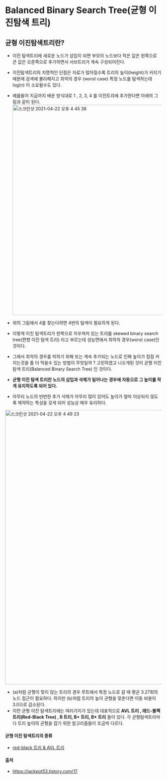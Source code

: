 # Balanced Binary Search Tree(균형 이진탐색 트리)

## 균형 이진탐색트리란?
- 이진 탐색트리에 새로운 노드가 삽입이 되면 부모의 노드보다 작은 값은 왼쪽으로 큰 값은 오른쪽으로 추가하면서 서브트리가 계속 구성되어진다.
- 이진탐색트리의 치명적인 단점은 자료가 많아질수록 트리의 높이(height)가 커지기 때문에 검색에 불리해지고 최악의 경우 (worst case) 특정 노드를 탐색하는데 log(n) 이 소요될수도 있다.<br>

- 예를들어 지금까지 배운 방식대로 1 , 2, 3, 4 를 이진트리에 추가한다면 아래의 그림과 같이 된다.<br>
<img width="674" alt="스크린샷 2021-04-22 오후 4 45 38" src="https://user-images.githubusercontent.com/44339530/115676051-2c5c6880-a38a-11eb-8b9e-f3e1b208d616.png"><br>

- 위의 그림에서 4를 찾는다하면 4번의 탐색이 필요하게 된다.
- 이렇게 이진 탐색트리가 한쪽으로 치우쳐저 있는 트리를 skewed binary search tree(편향 이진 탐색 트리) 라고 부르는데 성능면에서 최악의 경우(worst case)인 것이다.
- 그래서 최악의 경우를 피하기 위해 또는 계속 추가되는 노드로 인해 높이가 점점 커지는것을 좀 더 막을수 있는 방법이 무엇일까 ? 고민하였고 나오게된 것이 균형 이진 탐색 트리(Balanced Binary Search Tree) 인 것이다.
- <b>균형 이진 탐색 트리란 노드의 삽입과 삭제가 일어나는 경우에 자동으로 그 높이를 작게 유지하도록 되어 있다.</b>
- 아무리 노드의 빈번한 추가 삭제가 아무리 많이 있어도 높이가 얼마 이상되지 않도록 제약하는 특성을 갖게 되어 성능상 매우 유리하다.<br>

<img width="879" alt="스크린샷 2021-04-22 오후 4 49 23" src="https://user-images.githubusercontent.com/44339530/115676587-b1e01880-a38a-11eb-9f79-cc2ab891371f.png"><br>

- (a)처럼 균형이 맞지 않는 트리의 경우 루트에서 특정 노드로 갈 때 평균 3.27회의 노드 접근이 필요하다. 하지만 (b)처럼 트리의 높이 균형을 맞춘다면 이동 비용이 3.0으로 감소된다.
- 이런 균형 이진 탐색트리에는 여러가지가 있는데 대표적으로 <b>AVL 트리 , 레드-블랙트리(Red-Black Tree) , B 트리, B+ 트리, B* 트리</b> 들이 있다. 각 균형탐색트리마다 트리 높이의 균형을 잡기 위한 알고리즘들이 조금씩 다르다.

#### 균형 이진 탐색트리의 종류
- [red-black 트리 & AVL 트리](https://github.com/jeonyoungho/TIL/blob/master/DataStructure/red-black%20%ED%8A%B8%EB%A6%AC%20%26%20AVL%20%ED%8A%B8%EB%A6%AC.md)

#### 출처
- https://jackpot53.tistory.com/17